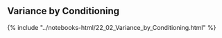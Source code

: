Variance by Conditioning
------

{% include "../notebooks-html/22_02_Variance_by_Conditioning.html" %}

